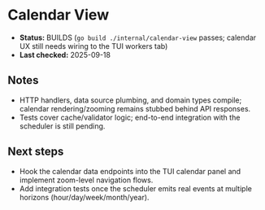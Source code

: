 # Calendar View

- **Status:** BUILDS (`go build ./internal/calendar-view` passes; calendar UX still needs wiring to the TUI workers tab)
- **Last checked:** 2025-09-18

## Notes
- HTTP handlers, data source plumbing, and domain types compile; calendar rendering/zooming remains stubbed behind API responses.
- Tests cover cache/validator logic; end-to-end integration with the scheduler is still pending.

## Next steps
- Hook the calendar data endpoints into the TUI calendar panel and implement zoom-level navigation flows.
- Add integration tests once the scheduler emits real events at multiple horizons (hour/day/week/month/year).
